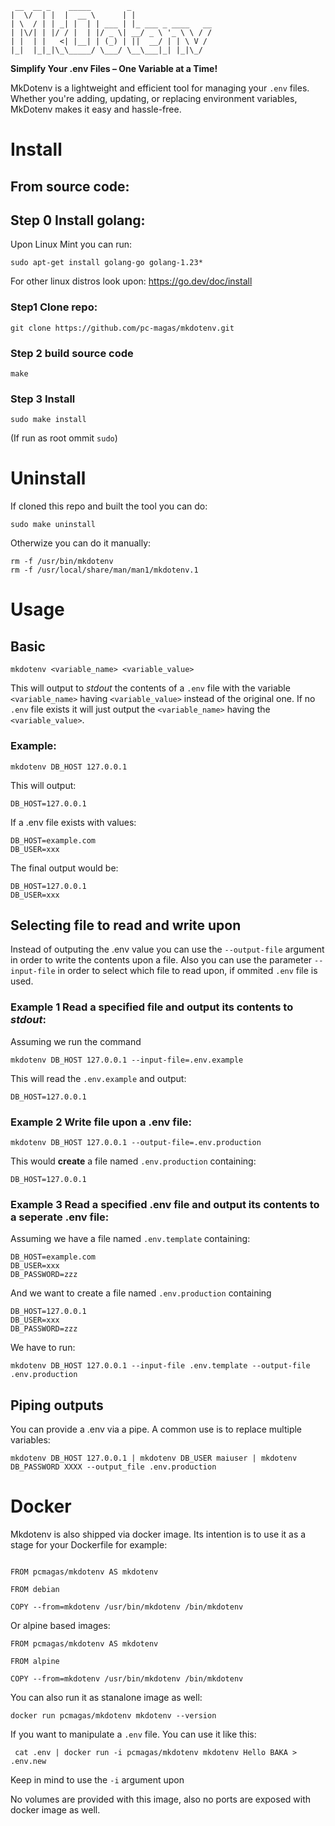 
```text
 __  __ _    _____        _                  
|  \/  | |  |  __ \      | |                 
| \  / | | _| |  | | ___ | |_ ___ _ ____   __
| |\/| | |/ / |  | |/ _ \| __/ _ \ '_ \ \ / /
| |  | |   <| |__| | (_) | ||  __/ | | \ V / 
|_|  |_|_|\_\_____/ \___/ \__\___|_| |_|\_/  
```
                                              
**Simplify Your .env Files – One Variable at a Time!**

MkDotenv is a lightweight and efficient tool for managing your `.env` files. Whether you're adding, updating, or replacing environment variables, MkDotenv makes it easy and hassle-free.

# Install

## From source code:

## Step 0 Install golang:

Upon Linux Mint you can run:

```
sudo apt-get install golang-go golang-1.23*
```

For other linux distros look upon: https://go.dev/doc/install


### Step1 Clone repo:

```shell
git clone https://github.com/pc-magas/mkdotenv.git
```

### Step 2 build source code

```shell
make
```

### Step 3 Install

```shell
sudo make install
```

(If run as root ommit `sudo`)


# Uninstall

If cloned this repo and built the tool you can do:

```
sudo make uninstall
```

Otherwize you can do it manually:

```
rm -f /usr/bin/mkdotenv
rm -f /usr/local/share/man/man1/mkdotenv.1 
```


# Usage

## Basic

```
mkdotenv <variable_name> <variable_value>
```

This will output  to *stdout* the contents of a `.env` file with the variable `<variable_name>` having `<variable_value>` instead of the original one.
If no `.env` file exists it will just output the `<variable_name>` having the `<variable_value>`.

### Example:

```
mkdotenv DB_HOST 127.0.0.1
```

This will output:

```
DB_HOST=127.0.0.1
```

If a .env file exists with values:

```
DB_HOST=example.com
DB_USER=xxx
```

The final output would be:

```
DB_HOST=127.0.0.1
DB_USER=xxx
```

## Selecting file to read and write upon

Instead of outputing the .env value you can use the `--output-file` argument in order to write the contents upon a file.
Also you can use the parameter `--input-file` in order to select which file to read upon, if ommited `.env` file is used.

### Example 1 Read a specified file and output its contents to *stdout*:

Assuming we run the command

```
mkdotenv DB_HOST 127.0.0.1 --input-file=.env.example
```

This will read the `.env.example` and output:

```
DB_HOST=127.0.0.1
```


### Example 2 Write file upon a .env file:

```
mkdotenv DB_HOST 127.0.0.1 --output-file=.env.production
```

This would **create** a file named `.env.production` containing:

```
DB_HOST=127.0.0.1
```

### Example 3 Read a specified .env file and output its contents to a seperate .env file:

Assuming we have a file named `.env.template` containing:

```
DB_HOST=example.com
DB_USER=xxx
DB_PASSWORD=zzz
```

And we want to create a file named `.env.production` containing 

```
DB_HOST=127.0.0.1
DB_USER=xxx
DB_PASSWORD=zzz
```

We have to run:

```
mkdotenv DB_HOST 127.0.0.1 --input-file .env.template --output-file .env.production
```

## Piping outputs

You can provide a .env via a pipe. A common use is to replace multiple variables:

```
mkdotenv DB_HOST 127.0.0.1 | mkdotenv DB_USER maiuser | mkdotenv DB_PASSWORD XXXX --output_file .env.production
```

# Docker

Mkdotenv is also shipped via docker image. Its intention is to use it as a stage for your Dockerfile for example:

```

FROM pcmagas/mkdotenv AS mkdotenv

FROM debian 

COPY --from=mkdotenv /usr/bin/mkdotenv /bin/mkdotenv

```

Or alpine based images:

```
FROM pcmagas/mkdotenv AS mkdotenv

FROM alpine 

COPY --from=mkdotenv /usr/bin/mkdotenv /bin/mkdotenv

```


You can also run it as stanalone image as well:

```shell
docker run pcmagas/mkdotenv mkdotenv --version
```

If you want to manipulate a `.env` file. You can use it like this:

```shell
 cat .env | docker run -i pcmagas/mkdotenv mkdotenv Hello BAKA > .env.new
```

Keep in mind to use the `-i` argument upon 

No volumes are provided with this image, also no ports are exposed with docker image as well.
